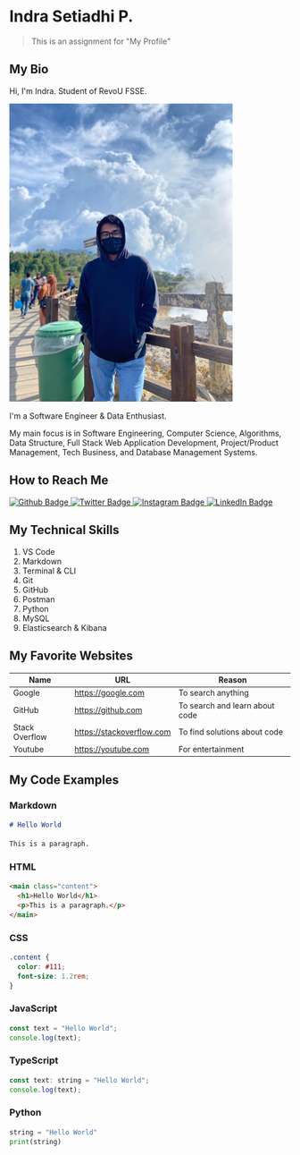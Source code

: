 # Indra Setiadhi P.

> This is an assignment for "My Profile"

## My Bio

Hi, I'm Indra. Student of RevoU FSSE.

<img src="assets/photo.jpeg" width="400"/>

I'm a Software Engineer & Data Enthusiast.

My main focus is in Software Engineering, Computer Science, Algorithms, Data Structure, Full Stack Web Application Development, Project/Product Management, Tech Business, and Database Management Systems.

## How to Reach Me

<div id="badges">
  <a href="https://github.com/indrasetiadhi4">
    <img src="https://img.shields.io/badge/Github-black?style=for-the-badge&logo=github&logoColor=white" alt="Github Badge"/>
  </a>
  <a href="https://twitter.com/indrasetiadhi">
    <img src="https://img.shields.io/badge/Twitter-blue?style=for-the-badge&logo=twitter&logoColor=white" alt="Twitter Badge"/>
  </a>
  <a href="https://www.instagram.com/indrasetiadhi">
    <img src="https://img.shields.io/badge/Instagram-brown?style=for-the-badge&logo=youtube&logoColor=#fb3958" alt="Instagram Badge"/>
  </a>
  <a href="https://linkedin.com/in/indrasetiadhi">
    <img src="https://img.shields.io/badge/LinkedIn-blue?style=for-the-badge&logo=linkedin&logoColor=white" alt="LinkedIn Badge"/>
  </a>
</div>

## My Technical Skills

1. VS Code
2. Markdown
3. Terminal & CLI
4. Git
5. GitHub
6. Postman
7. Python
8. MySQL
9. Elasticsearch & Kibana

## My Favorite Websites

| Name           | URL                         | Reason                             |
| -------------- | --------------------------- | ---------------------------------- |
| Google         | <https://google.com>        | To search anything                 |
| GitHub         | <https://github.com>        | To search and learn about code     |
| Stack Overflow | <https://stackoverflow.com> | To find solutions about code       |
| Youtube        | <https://youtube.com>       | For entertainment                  |

## My Code Examples

### Markdown

```markdown
# Hello World

This is a paragraph.
```

### HTML

```html
<main class="content">
  <h1>Hello World</h1>
  <p>This is a paragraph.</p>
</main>
```

### CSS

```css
.content {
  color: #111;
  font-size: 1.2rem;
}
```

### JavaScript

```js
const text = "Hello World";
console.log(text);
```

### TypeScript

```js
const text: string = "Hello World";
console.log(text);
```

### Python

```py
string = "Hello World"
print(string)
```
